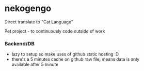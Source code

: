 # nekogengo

Direct translate to "Cat Language"

Pet project - to continuously code outside of work

### Backend/DB

- lazy to setup so make uses of github static hosting :D
- there's a 5 minutes cache on github raw file, means data is only available after 5 minute